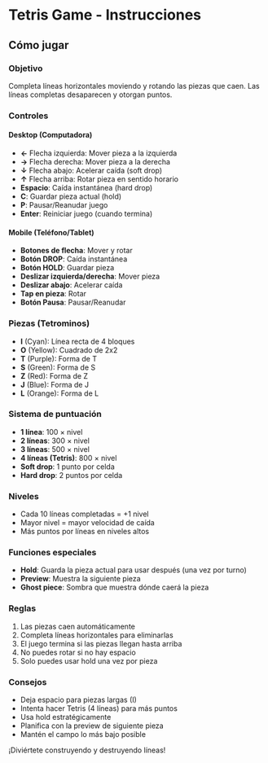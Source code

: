 # Tetris Game - Instrucciones

## Cómo jugar

### Objetivo
Completa líneas horizontales moviendo y rotando las piezas que caen. Las líneas completas desaparecen y otorgan puntos.

### Controles

#### Desktop (Computadora)
- **←** Flecha izquierda: Mover pieza a la izquierda
- **→** Flecha derecha: Mover pieza a la derecha
- **↓** Flecha abajo: Acelerar caída (soft drop)
- **↑** Flecha arriba: Rotar pieza en sentido horario
- **Espacio**: Caída instantánea (hard drop)
- **C**: Guardar pieza actual (hold)
- **P**: Pausar/Reanudar juego
- **Enter**: Reiniciar juego (cuando termina)

#### Mobile (Teléfono/Tablet)
- **Botones de flecha**: Mover y rotar
- **Botón DROP**: Caída instantánea
- **Botón HOLD**: Guardar pieza
- **Deslizar izquierda/derecha**: Mover pieza
- **Deslizar abajo**: Acelerar caída
- **Tap en pieza**: Rotar
- **Botón Pausa**: Pausar/Reanudar

### Piezas (Tetrominos)
- **I** (Cyan): Línea recta de 4 bloques
- **O** (Yellow): Cuadrado de 2x2
- **T** (Purple): Forma de T
- **S** (Green): Forma de S
- **Z** (Red): Forma de Z
- **J** (Blue): Forma de J
- **L** (Orange): Forma de L

### Sistema de puntuación
- **1 línea**: 100 × nivel
- **2 líneas**: 300 × nivel
- **3 líneas**: 500 × nivel
- **4 líneas (Tetris)**: 800 × nivel
- **Soft drop**: 1 punto por celda
- **Hard drop**: 2 puntos por celda

### Niveles
- Cada 10 líneas completadas = +1 nivel
- Mayor nivel = mayor velocidad de caída
- Más puntos por líneas en niveles altos

### Funciones especiales
- **Hold**: Guarda la pieza actual para usar después (una vez por turno)
- **Preview**: Muestra la siguiente pieza
- **Ghost piece**: Sombra que muestra dónde caerá la pieza

### Reglas
1. Las piezas caen automáticamente
2. Completa líneas horizontales para eliminarlas
3. El juego termina si las piezas llegan hasta arriba
4. No puedes rotar si no hay espacio
5. Solo puedes usar hold una vez por pieza

### Consejos
- Deja espacio para piezas largas (I)
- Intenta hacer Tetris (4 líneas) para más puntos
- Usa hold estratégicamente
- Planifica con la preview de siguiente pieza
- Mantén el campo lo más bajo posible

¡Diviértete construyendo y destruyendo líneas!